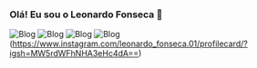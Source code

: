 ### Olá! Eu sou o Leonardo Fonseca 👋

![Blog](https://img.shields.io/badge/WhatsApp-25D366?style=for-the-badge&logo=whatsapp&logoColor=white)
![Blog](https://img.shields.io/badge/Discord-7289DA?style=for-the-badge&logo=discord&logoColor=white)
![Blog](https://img.shields.io/badge/LinkedIn-0077B5?style=for-the-badge&logo=linkedin&logoColor=white)
![Blog](https://img.shields.io/badge/Instagram-E4405F?style=for-the-badge&logo=instagram&logoColor=white)(https://www.instagram.com/leonardo_fonseca.01/profilecard/?igsh=MW5rdWFhNHA3eHc4dA==)
